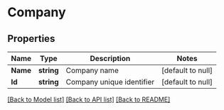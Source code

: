 # Company

## Properties
Name | Type | Description | Notes
------------ | ------------- | ------------- | -------------
**Name** | **string** | Company name | [default to null]
**Id** | **string** | Company unique identifier | [default to null]

[[Back to Model list]](../README.md#documentation-for-models) [[Back to API list]](../README.md#documentation-for-api-endpoints) [[Back to README]](../README.md)

